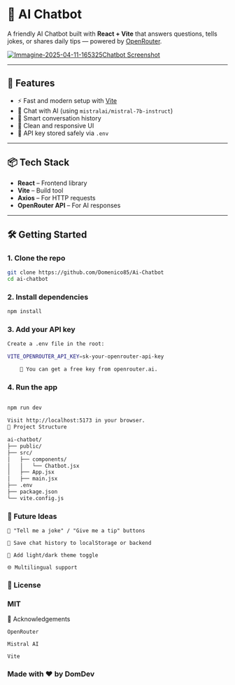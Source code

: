 # 🤖 AI Chatbot

A friendly AI Chatbot built with **React + Vite** that answers questions, tells jokes, or shares daily tips — powered by [OpenRouter](https://openrouter.ai).

<a href='https://postimg.cc/7byV9291' target='_blank'><img src='https://i.postimg.cc/J7s213BF/Immagine-2025-04-11-165325.jpg' border='0' alt='Immagine-2025-04-11-165325'/>Chatbot Screenshot</a>

---

## 🚀 Features

- ⚡️ Fast and modern setup with [Vite](https://vitejs.dev/)
- 🧠 Chat with AI (using `mistralai/mistral-7b-instruct`)
- 💬 Smart conversation history
- 🎨 Clean and responsive UI
- 🔐 API key stored safely via `.env`

---

## 📦 Tech Stack

- **React** – Frontend library
- **Vite** – Build tool
- **Axios** – For HTTP requests
- **OpenRouter API** – For AI responses

---

## 🛠️ Getting Started

### 1. Clone the repo

```bash
git clone https://github.com/Domenico85/Ai-Chatbot
cd ai-chatbot
```

### 2. Install dependencies

```bash
npm install
```

### 3. Add your API key

```bash
Create a .env file in the root:

VITE_OPENROUTER_API_KEY=sk-your-openrouter-api-key

    🔐 You can get a free key from openrouter.ai.
```

### 4. Run the app

```bash

npm run dev

Visit http://localhost:5173 in your browser.
📁 Project Structure

ai-chatbot/
├── public/
├── src/
│   ├── components/
│   │   └── Chatbot.jsx
│   ├── App.jsx
│   ├── main.jsx
├── .env
├── package.json
└── vite.config.js

```

### 🌟 Future Ideas

    🎲 "Tell me a joke" / "Give me a tip" buttons

    💾 Save chat history to localStorage or backend

    🎨 Add light/dark theme toggle

    🌐 Multilingual support

### 📄 License

### MIT

🙌 Acknowledgements

    OpenRouter

    Mistral AI

    Vite

### Made with ❤️ by DomDev
